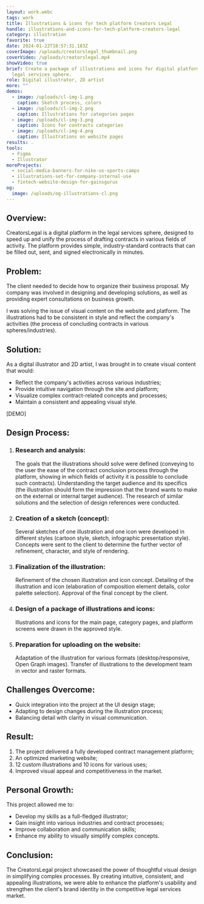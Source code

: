 ```yaml
---
layout: work.webc
tags: work
title: Illustrations & icons for tech platform Creators Legal
handle: illustrations-and-icons-for-tech-platform-creators-legal
category: illustration
favorite: true
date: 2024-01-22T18:57:31.183Z
coverImage: /uploads/creatorslegal_thumbnail.png
coverVideo: /uploads/creatorslegal.mp4
showVideo: true
brief: Create a package of illustrations and icons for digital platform in the
  legal services sphere.
role: Digital illustrator, 2D artist
more: ""
demos:
  - image: /uploads/cl-img-1.png
    caption: Sketch process, colors
  - image: /uploads/cl-img-2.png
    caption: Illustrations for categories pages
  - image: /uploads/cl-img-3.png
    caption: Icons for contracts categories
  - image: /uploads/cl-img-4.png
    caption: Illustrations on website pages
results: .
tools:
  - Figma
  - Illustrator
moreProjects:
  - social-media-banners-for-nike-us-sports-camps
  - illustrations-set-for-company-internal-use
  - fintech-website-design-for-gainsgurus
og:
  image: /uploads/og-illustrations-cl.png
---
```

## Overview:

CreatorsLegal is a digital platform in the legal services sphere, designed to speed up and unify the process of drafting contracts in various fields of activity. The platform provides simple, industry-standard contracts that can be filled out, sent, and signed electronically in minutes.

## Problem:

The client needed to decide how to organize their business proposal. My company was involved in designing and developing solutions, as well as providing expert consultations on business growth.

I was solving the issue of visual content on the website and platform. The illustrations had to be consistent in style and reflect the company's activities (the process of concluding contracts in various spheres/industries).

## Solution:

As a digital illustrator and 2D artist, I was brought in to create visual content that would:

* Reflect the company's activities across various industries;
* Provide intuitive navigation through the site and platform;
* Visualize complex contract-related concepts and processes;
* Maintain a consistent and appealing visual style.

\[DEMO]

## Design Process:

1. ### Research and analysis:

   The goals that the illustrations should solve were defined (conveying to the user the ease of the contract conclusion process through the platform, showing in which fields of activity it is possible to conclude such contracts). Understanding the target audience and its specifics (the illustration should form the impression that the brand wants to make on the external or internal target audience). The research of similar solutions and the selection of design references were conducted.


2. ### Creation of a sketch (concept):

   Several sketches of one illustration and one icon were developed in different styles (cartoon style, sketch, infographic presentation style). Concepts were sent to the client to determine the further vector of refinement, character, and style of rendering.


3. ### Finalization of the illustration:

   Refinement of the chosen illustration and icon concept. Detailing of the illustration and icon (elaboration of composition element details, color palette selection). Approval of the final concept by the client.


4. ### Design of a package of illustrations and icons:

   Illustrations and icons for the main page, category pages, and platform screens were drawn in the approved style.


5. ### Preparation for uploading on the website:

   Adaptation of the illustration for various formats (desktop/responsive, Open Graph images). Transfer of illustrations to the development team in vector and raster formats.



## Challenges Overcome:

* Quick integration into the project at the UI design stage;
* Adapting to design changes during the illustration process;
* Balancing detail with clarity in visual communication.



## Result:

1. The project delivered a fully developed contract management platform;
2. An optimized marketing website;
3. 12 custom illustrations and 10 icons for various uses;
4. Improved visual appeal and competitiveness in the market.



## Personal Growth:

This project allowed me to:

* Develop my skills as a full-fledged illustrator;
* Gain insight into various industries and contract processes;
* Improve collaboration and communication skills;
* Enhance my ability to visually simplify complex concepts.



## Conclusion:

The CreatorsLegal project showcased the power of thoughtful visual design in simplifying complex processes. By creating intuitive, consistent, and appealing illustrations, we were able to enhance the platform's usability and strengthen the client's brand identity in the competitive legal services market.